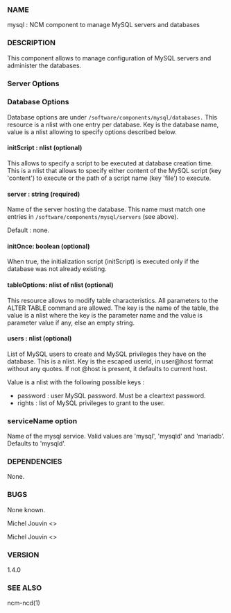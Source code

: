 ### NAME

mysql : NCM component to manage MySQL servers and databases

### DESCRIPTION

This component allows to manage configuration of MySQL servers and administer the databases.

### Server Options

### Database Options

Database options are under `/software/components/mysql/databases.` This resource is a nlist with one entry per database. Key is the
database name, value is a nlist allowing to specify options described below.

#### initScript : nlist (optional)

This allows to specify a script to be executed at database creation time. This is a nlist that allows to specify either content
of the MySQL script (key 'content') to execute or the path of a script name (key 'file') to execute.

#### server : string (required)

Name of the server hosting the database. This name must match one entries in `/software/components/mysql/servers` (see above).

Default : none.

#### initOnce: boolean (optional)

When true, the initialization script (initScript) is executed only if the database was not already existing.

#### tableOptions: nlist of nlist (optional)

This resource allows to modify table characteristics. All parameters to the ALTER TABLE command are allowed.
The key is the name of the table, the value is a nlist where the key is the parameter name and the value is parameter
value if any, else an empty string.

#### users : nlist (optional)

List of MySQL users to create and MySQL privileges they have on the database. This is a nlist. Key is the escaped userid, in
user@host format without any quotes. If not @host is present, it defaults to current host.

Value is a nlist with the following possible keys :

- password : user MySQL password. Must be a cleartext password.
- rights : list of MySQL privileges to grant to the user.

### serviceName option

Name of the mysql service. Valid values are 'mysql', 'mysqld' and 'mariadb'. Defaults to 'mysqld'.

### DEPENDENCIES

None.

### BUGS

None known.

Michel Jouvin <>

Michel Jouvin <>

### VERSION

1.4.0

### SEE ALSO

ncm-ncd(1)
